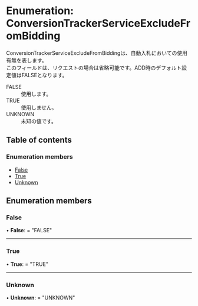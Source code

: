 # Enumeration: ConversionTrackerServiceExcludeFromBidding


<div lang=\"ja\"> ConversionTrackerServiceExcludeFromBiddingは、自動入札においての使用有無を表します。<br> このフィールドは、リクエストの場合は省略可能です。ADD時のデフォルト設定値はFALSEとなります。 </div>  <dl class=term>   <dt class=\"term__item\">FALSE</dt>   <dd class=\"term__desc\"><span lang=\"ja\">使用します。</span></dd>   <dt class=\"term__item\">TRUE</dt>   <dd class=\"term__desc\"><span lang=\"ja\">使用しません。</span></dd>   <dt class=\"term__item\">UNKNOWN</dt>   <dd class=\"term__desc\"><span lang=\"ja\">未知の値です。</span></dd> </dl>

## Table of contents

### Enumeration members

- [False](conversiontrackerserviceexcludefrombidding.md#false)
- [True](conversiontrackerserviceexcludefrombidding.md#true)
- [Unknown](conversiontrackerserviceexcludefrombidding.md#unknown)

## Enumeration members

### False

• **False**: = "FALSE"

___

### True

• **True**: = "TRUE"

___

### Unknown

• **Unknown**: = "UNKNOWN"
